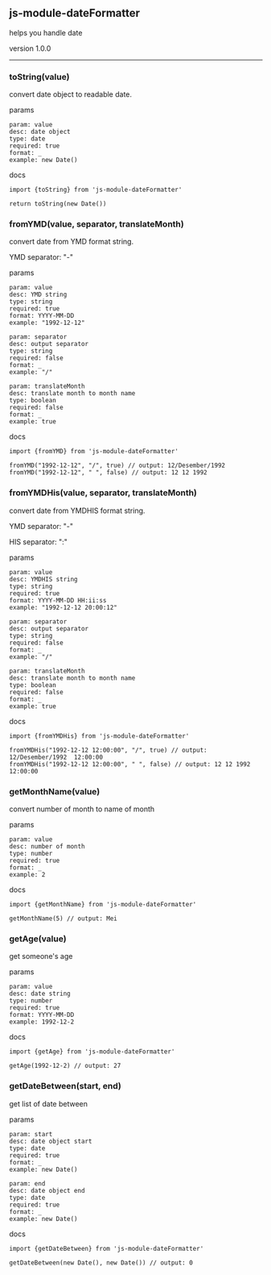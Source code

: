 ## js-module-dateFormatter

helps you handle date

version 1.0.0

--------



### toString(value)
convert date object to readable date.

params
```
param: value
desc: date object
type: date
required: true
format: _
example: new Date()
```


docs
```
import {toString} from 'js-module-dateFormatter'

return toString(new Date())
```



### fromYMD(value, separator, translateMonth)
convert date from YMD format string.

YMD separator: "-"


params
```
param: value
desc: YMD string 
type: string
required: true
format: YYYY-MM-DD
example: "1992-12-12"
```
```
param: separator
desc: output separator 
type: string
required: false
format: _
example: "/"
```
```
param: translateMonth
desc: translate month to month name
type: boolean
required: false
format: _
example: true
```

docs
```
import {fromYMD} from 'js-module-dateFormatter'

fromYMD("1992-12-12", "/", true) // output: 12/Desember/1992
fromYMD("1992-12-12", " ", false) // output: 12 12 1992
```


### fromYMDHis(value, separator, translateMonth)
convert date from YMDHIS format string.

YMD separator: "-"

HIS separator: ":"


params
```
param: value
desc: YMDHIS string 
type: string
required: true
format: YYYY-MM-DD HH:ii:ss
example: "1992-12-12 20:00:12"
```
```
param: separator
desc: output separator 
type: string
required: false
format: _
example: "/"
```
```
param: translateMonth
desc: translate month to month name
type: boolean
required: false
format: _
example: true
```

docs
```
import {fromYMDHis} from 'js-module-dateFormatter'

fromYMDHis("1992-12-12 12:00:00", "/", true) // output: 12/Desember/1992  12:00:00
fromYMDHis("1992-12-12 12:00:00", " ", false) // output: 12 12 1992 12:00:00
```


### getMonthName(value)
convert number of month to name of month


params
```
param: value
desc: number of month
type: number
required: true
format: _
example: 2
```

docs
```
import {getMonthName} from 'js-module-dateFormatter'

getMonthName(5) // output: Mei
```

### getAge(value)
get someone's age


params
```
param: value
desc: date string
type: number
required: true
format: YYYY-MM-DD
example: 1992-12-2
```

docs
```
import {getAge} from 'js-module-dateFormatter'

getAge(1992-12-2) // output: 27
```


### getDateBetween(start, end)
get list of date between

params
```
param: start
desc: date object start
type: date
required: true
format: _
example: new Date()
```
```
param: end
desc: date object end
type: date
required: true
format: _
example: new Date()
```

docs
```
import {getDateBetween} from 'js-module-dateFormatter'

getDateBetween(new Date(), new Date()) // output: 0
```
